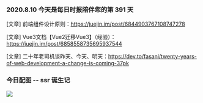 ### 2020.8.10 今天是每日时报陪伴您的第 391 天

[文章] 前端组件设计原则：<https://juejin.im/post/6844903767108747278>

[文章] Vue3文档【Vue2迁移Vue3】（经验）：<https://juejin.im/post/6858558735695937544>

[文章] 二十年老司机谈昨天、今天、明天：<https://dev.to/fasani/twenty-years-of-web-development-a-change-is-coming-37pk>

### 今日配图 -- ssr 诞生记

![](https://wx3.sinaimg.cn/mw690/40dfde6fly1ghkbkcgwaxj20ry1hcnpe.jpg)